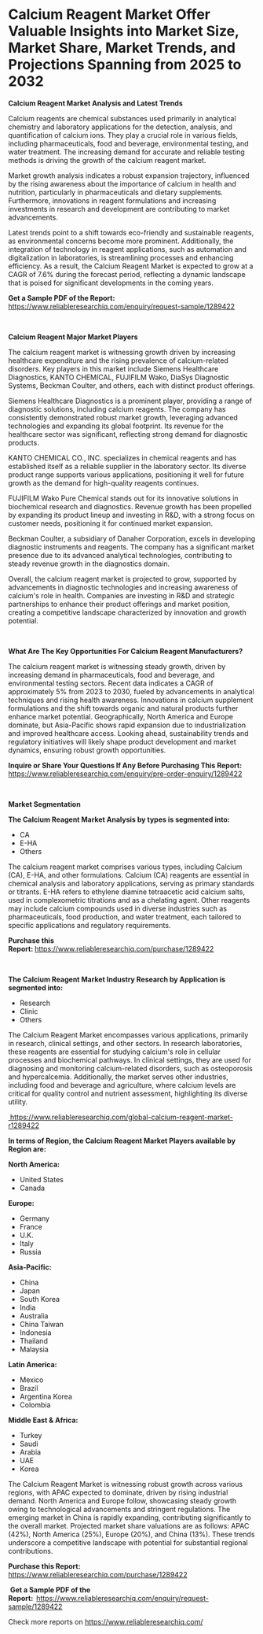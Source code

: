 <p><h1>Calcium Reagent Market Offer Valuable Insights into Market Size, Market Share, Market Trends, and Projections Spanning from 2025 to 2032</h1></p><p><strong>Calcium Reagent Market Analysis and Latest Trends</strong></p>
<p><p>Calcium reagents are chemical substances used primarily in analytical chemistry and laboratory applications for the detection, analysis, and quantification of calcium ions. They play a crucial role in various fields, including pharmaceuticals, food and beverage, environmental testing, and water treatment. The increasing demand for accurate and reliable testing methods is driving the growth of the calcium reagent market.</p><p>Market growth analysis indicates a robust expansion trajectory, influenced by the rising awareness about the importance of calcium in health and nutrition, particularly in pharmaceuticals and dietary supplements. Furthermore, innovations in reagent formulations and increasing investments in research and development are contributing to market advancements.</p><p>Latest trends point to a shift towards eco-friendly and sustainable reagents, as environmental concerns become more prominent. Additionally, the integration of technology in reagent applications, such as automation and digitalization in laboratories, is streamlining processes and enhancing efficiency. As a result, the Calcium Reagent Market is expected to grow at a CAGR of 7.6% during the forecast period, reflecting a dynamic landscape that is poised for significant developments in the coming years.</p></p>
<p><strong>Get a Sample PDF of the Report:&nbsp;</strong> <a href="https://www.reliableresearchiq.com/enquiry/request-sample/1289422?utm_campaign=1159&utm_medium=2&utm_source=Github&utm_content=ia&utm_term=16012025&utm_id=calcium-reagent">https://www.reliableresearchiq.com/enquiry/request-sample/1289422</a></p>
<p>&nbsp;</p>
<p><strong>Calcium Reagent Major Market Players</strong></p>
<p><p>The calcium reagent market is witnessing growth driven by increasing healthcare expenditure and the rising prevalence of calcium-related disorders. Key players in this market include Siemens Healthcare Diagnostics, KANTO CHEMICAL, FUJIFILM Wako, DiaSys Diagnostic Systems, Beckman Coulter, and others, each with distinct product offerings.</p><p>Siemens Healthcare Diagnostics is a prominent player, providing a range of diagnostic solutions, including calcium reagents. The company has consistently demonstrated robust market growth, leveraging advanced technologies and expanding its global footprint. Its revenue for the healthcare sector was significant, reflecting strong demand for diagnostic products.</p><p>KANTO CHEMICAL CO., INC. specializes in chemical reagents and has established itself as a reliable supplier in the laboratory sector. Its diverse product range supports various applications, positioning it well for future growth as the demand for high-quality reagents continues.</p><p>FUJIFILM Wako Pure Chemical stands out for its innovative solutions in biochemical research and diagnostics. Revenue growth has been propelled by expanding its product lineup and investing in R&D, with a strong focus on customer needs, positioning it for continued market expansion.</p><p>Beckman Coulter, a subsidiary of Danaher Corporation, excels in developing diagnostic instruments and reagents. The company has a significant market presence due to its advanced analytical technologies, contributing to steady revenue growth in the diagnostics domain.</p><p>Overall, the calcium reagent market is projected to grow, supported by advancements in diagnostic technologies and increasing awareness of calcium's role in health. Companies are investing in R&D and strategic partnerships to enhance their product offerings and market position, creating a competitive landscape characterized by innovation and growth potential.</p></p>
<p>&nbsp;</p>
<p><strong>What Are The Key Opportunities For Calcium Reagent Manufacturers?</strong></p>
<p><p>The calcium reagent market is witnessing steady growth, driven by increasing demand in pharmaceuticals, food and beverage, and environmental testing sectors. Recent data indicates a CAGR of approximately 5% from 2023 to 2030, fueled by advancements in analytical techniques and rising health awareness. Innovations in calcium supplement formulations and the shift towards organic and natural products further enhance market potential. Geographically, North America and Europe dominate, but Asia-Pacific shows rapid expansion due to industrialization and improved healthcare access. Looking ahead, sustainability trends and regulatory initiatives will likely shape product development and market dynamics, ensuring robust growth opportunities.</p></p>
<p><strong>Inquire or Share Your Questions If Any Before Purchasing This Report:</strong> <a href="https://www.reliableresearchiq.com/enquiry/pre-order-enquiry/1289422?utm_campaign=1159&utm_medium=2&utm_source=Github&utm_content=ia&utm_term=16012025&utm_id=calcium-reagent">https://www.reliableresearchiq.com/enquiry/pre-order-enquiry/1289422</a></p>
<p>&nbsp;</p>
<p><strong>Market Segmentation</strong></p>
<p><strong>The Calcium Reagent Market Analysis by types is segmented into:</strong></p>
<p><ul><li>CA</li><li>E-HA</li><li>Others</li></ul></p>
<p><p>The calcium reagent market comprises various types, including Calcium (CA), E-HA, and other formulations. Calcium (CA) reagents are essential in chemical analysis and laboratory applications, serving as primary standards or titrants. E-HA refers to ethylene diamine tetraacetic acid calcium salts, used in complexometric titrations and as a chelating agent. Other reagents may include calcium compounds used in diverse industries such as pharmaceuticals, food production, and water treatment, each tailored to specific applications and regulatory requirements.</p></p>
<p><strong>Purchase this Report:&nbsp;</strong><a href="https://www.reliableresearchiq.com/purchase/1289422?utm_campaign=1159&utm_medium=2&utm_source=Github&utm_content=ia&utm_term=16012025&utm_id=calcium-reagent">https://www.reliableresearchiq.com/purchase/1289422</a></p>
<p>&nbsp;</p>
<p><strong>The Calcium Reagent Market Industry Research by Application is segmented into:</strong></p>
<p><ul><li>Research</li><li>Clinic</li><li>Others</li></ul></p>
<p><p>The Calcium Reagent Market encompasses various applications, primarily in research, clinical settings, and other sectors. In research laboratories, these reagents are essential for studying calcium's role in cellular processes and biochemical pathways. In clinical settings, they are used for diagnosing and monitoring calcium-related disorders, such as osteoporosis and hypercalcemia. Additionally, the market serves other industries, including food and beverage and agriculture, where calcium levels are critical for quality control and nutrient assessment, highlighting its diverse utility.</p></p>
<p><a href="https://www.reliableresearchiq.com/global-calcium-reagent-market-r1289422?utm_campaign=1159&utm_medium=2&utm_source=Github&utm_content=ia&utm_term=16012025&utm_id=calcium-reagent">&nbsp;https://www.reliableresearchiq.com/global-calcium-reagent-market-r1289422</a></p>
<p><strong>In terms of Region, the Calcium Reagent Market Players available by Region are:</strong></p>
<p>
    <p> <strong> North America: </strong>
        <ul>
            <li>United States</li>
            <li>Canada</li>
        </ul>
        </p> 
    <p> <strong> Europe: </strong>
        <ul>
            <li>Germany</li>
            <li>France</li>
            <li>U.K.</li>
            <li>Italy</li>
            <li>Russia</li>
        </ul>
        </p> 
    <p> <strong> Asia-Pacific: </strong>
        <ul>
            <li>China</li>
            <li>Japan</li>
            <li>South Korea</li>
            <li>India</li>
            <li>Australia</li>
            <li>China Taiwan</li>
            <li>Indonesia</li>
            <li>Thailand</li>
            <li>Malaysia</li>
        </ul>
        </p> 
    <p> <strong> Latin America: </strong>
        <ul>
            <li>Mexico</li>
            <li>Brazil</li>
            <li>Argentina Korea</li>
            <li>Colombia</li>
        </ul>
        </p> 
    <p> <strong> Middle East & Africa: </strong>
        <ul>
            <li>Turkey</li>
            <li>Saudi</li>
            <li>Arabia</li>
            <li>UAE</li>
            <li>Korea</li>
        </ul>
    </p>
    </p>
<p><p>The Calcium Reagent Market is witnessing robust growth across various regions, with APAC expected to dominate, driven by rising industrial demand. North America and Europe follow, showcasing steady growth owing to technological advancements and stringent regulations. The emerging market in China is rapidly expanding, contributing significantly to the overall market. Projected market share valuations are as follows: APAC (42%), North America (25%), Europe (20%), and China (13%). These trends underscore a competitive landscape with potential for substantial regional contributions.</p></p>
<p><strong>Purchase this Report: </strong><a href="https://www.reliableresearchiq.com/purchase/1289422?utm_campaign=1159&utm_medium=2&utm_source=Github&utm_content=ia&utm_term=16012025&utm_id=calcium-reagent">https://www.reliableresearchiq.com/purchase/1289422</a></p>
<p>&nbsp;<strong>Get a Sample PDF of the Report:&nbsp;&nbsp;</strong><a href="https://www.reliableresearchiq.com/enquiry/request-sample/1289422?utm_campaign=1159&utm_medium=2&utm_source=Github&utm_content=ia&utm_term=16012025&utm_id=calcium-reagent">https://www.reliableresearchiq.com/enquiry/request-sample/1289422</a></p>
<p><strong></strong></p>
<p>Check more reports on <a href="https://www.reliableresearchiq.com/?utm_campaign=1159&utm_medium=2&utm_source=Github&utm_content=ia&utm_term=16012025&utm_id=calcium-reagent">https://www.reliableresearchiq.com/</a></p>